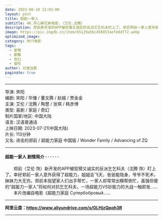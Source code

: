 ```yaml
---
date: 2023-08-18 12:03:08
layout: post
title: 超能一家人
subtitle: 4K.开心麻花新电影.（艾伦.沈腾）
description: 郑前新开发的APP被狡猾又诚实的反派乞乞科夫盯上了。幸好郑前一家人意外获得了超能力，姐姐会飞天，爸爸能隐身，爷爷不死术，妹妹力大无穷。郑前本指望家人们出手帮忙，一家人却常常出糗帮倒忙，虽强但傻的“超能力一家人”将如何对抗乞乞科夫，一场超能力VS钞能力的大战一触即发...
image: https://pic.imgdb.cn/item/65129a56c458853aefe0d772.webp
optimized_image: 
category: 热门电影
tags:
  - 爱情
  - 歌舞
  - 奇幻
  - 冒险
author: 对酒当歌
paginate: true
---
```


---

导演: 宋阳  
编剧: 宋阳 / 毕慷 / 董文腾 / 赵越 / 贾金金  
主演: 艾伦 / 沈腾 / 陶慧 / 张琪 / 韩彦博  
类型: 喜剧 / 家庭 / 奇幻  
制片国家/地区: 中国大陆  
语言: 汉语普通话  
上映日期: 2023-07-21(中国大陆)  
片长: 113分钟  
又名: 进击的郑前 / 超能力家庭 中国版 / Wonder Family / Advancing of ZQ  

---

#### 超能一家人 剧情简介 · · · · · ·

　　郑前（艾伦 饰）新开发的APP被狡猾又诚实的反派乞乞科夫（沈腾 饰）盯上了。幸好郑前一家人意外获得了超能力，姐姐会飞天，爸爸能隐身，爷爷不死术，妹妹力大无穷。郑前本指望家人们出手帮忙，一家人却常常出糗帮倒忙，虽强但傻的“超能力一家人”将如何对抗乞乞科夫，一场超能力VS钞能力的大战一触即发……
　　本片改编自电影《超能力家庭 Супербобровы》……

---

**阿里云盘：<https://www.aliyundrive.com/s/GLHjzQpoh3R>**

---
